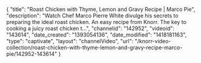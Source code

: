{
    "title": "Roast Chicken with Thyme, Lemon and Gravy Recipe | Marco Pie",
    "description": "Watch Chef Marco Pierre White divulge his secrets to preparing the ideal roast chicken. An easy recipe from Knorr. The key to cooking a juicy roast chicken t...",
    "channelid": "142952",
    "videoid": "143614",
    "date_created": "1393054136",
    "date_modified": "1418181163",
    "type": "captivate",
    "layout": "channelVideo",
    "url": "\/knorr-video-collection\/roast-chicken-with-thyme-lemon-and-gravy-recipe-marco-pie\/142952-143614"
}